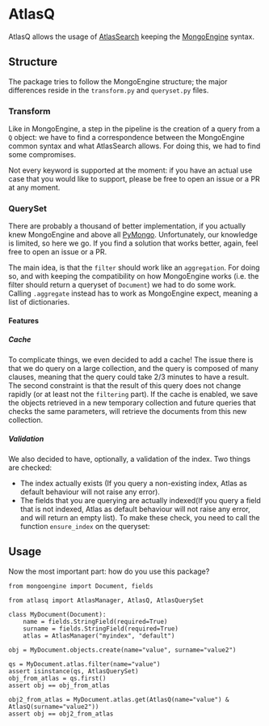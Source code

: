 # AtlasQ
AtlasQ allows the usage of [AtlasSearch](https://www.mongodb.com/docs/atlas/atlas-search/) keeping the [MongoEngine](https://github.com/MongoEngine/mongoengine) syntax.

## Structure
The package tries to follow the MongoEngine structure;
the major differences reside in the `transform.py` and `queryset.py` files. 

### Transform
Like in MongoEngine, a step in the pipeline is the creation of a query from a `Q` object: 
we have to find a correspondence between the MongoEngine common syntax and what AtlasSearch allows.
For doing this, we had to find some compromises.

Not every keyword is supported at the moment: if you have an actual use case that you would like to support,
please be free to open an issue or a PR at any moment.

### QuerySet
There are probably a thousand of better implementation, if you actually knew MongoEngine and above all [PyMongo](https://pymongo.readthedocs.io/en/stable/).
Unfortunately, our knowledge is limited, so here we go. If you find a solution that works better, again, feel free to open an issue or a PR.

The main idea, is that the `filter` should work like an `aggregation`. 
For doing so, and with keeping the compatibility on how MongoEngine works (i.e. the filter should return a queryset of `Document`) we had to do some work.  
Calling `.aggregate` instead has to work as MongoEngine expect, meaning a list of dictionaries. 
#### Features
##### Cache
To complicate things, we even decided to add a cache!
The issue there is that we do query on a large collection, and the query is composed of many clauses, meaning that
the query could take 2/3 minutes to have a result. The second constraint is that the result of this query does not change rapidly 
(or at least not the `filtering` part). If the cache is enabled, we save the objects retrieved in a new temporary collection
and future queries that checks the same parameters, will retrieve the documents from this new collection.

##### Validation
We also decided to have, optionally, a validation of the index.
Two things are checked:
- The index actually exists (If you query a non-existing index, Atlas as default behaviour will not raise any error).
- The fields that you are querying are actually indexed(If you query a field that is not indexed, Atlas as default behaviour will not raise any error, and will return an empty list).
To make these check, you need to call the function `ensure_index` on the queryset:


## Usage
Now the most important part: how do you use this package?


```python3
from mongoengine import Document, fields

from atlasq import AtlasManager, AtlasQ, AtlasQuerySet

class MyDocument(Document):
    name = fields.StringField(required=True)
    surname = fields.StringField(required=True)
    atlas = AtlasManager("myindex", "default")

obj = MyDocument.objects.create(name="value", surname="value2")

qs = MyDocument.atlas.filter(name="value")
assert isinstance(qs, AtlasQuerySet)
obj_from_atlas = qs.first()
assert obj == obj_from_atlas

obj2_from_atlas = MyDocument.atlas.get(AtlasQ(name="value") & AtlasQ(surname="value2"))
assert obj == obj2_from_atlas
```